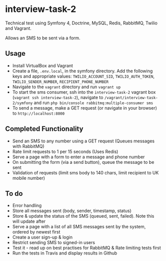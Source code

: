# interview-task-2
Technical test using Symfony 4, Doctrine, MySQL, Redis, RabbitMQ, Twilio and Vagrant.

Allows an SMS to be sent via a form.

## Usage
* Install VirtualBox and Vagrant
* Create a file, `.env.local`, in the symfony directory. Add the following keys and appropriate values: `TWILIO_ACCOUNT_SID`, `TWILIO_AUTH_TOKEN`, `TWILIO_SENDER_NUMBER`, `RECIPIENT_PHONE_NUMBER`
* Navigate to the `vagrant` directory and run `vagrant up`
* To start the sms consumer, ssh into the `interview-task-2` vagrant box (`vagrant ssh interview-task-2`), navigate to `/vagrant/interview-task-2/symfony` and run `php bin/console rabbitmq:multiple-consumer sms`
* To send a message, make a GET request (or navigate in your browser) to `http://localhost:8000`

## Completed Functionality
* Send an SMS to any number using a GET request (Queues messages with RabbitMQ)
* Rate limit requests to 1 per 15 seconds (Uses Redis)
* Serve a page with a form to enter a message and phone number
* On submitting the form (via a send button), queue the message to be sent
* Validation of requests (limit sms body to 140 chars, limit recipient to UK mobile number)
## To do
* Error handling
* Store all messages sent (body, sender, timestamp, status)
* Store & update the status of the SMS (queued, sent, failed). Note this will update after 
* Serve a page with a list of all SMS messages sent by the system, ordered by newest first
* Create a user sign-up & login
* Restrict sending SMS to signed-in users
* Test it - read up on best practises for RabbitMQ & Rate limiting tests first
* Run the tests in Travis and display results in Github